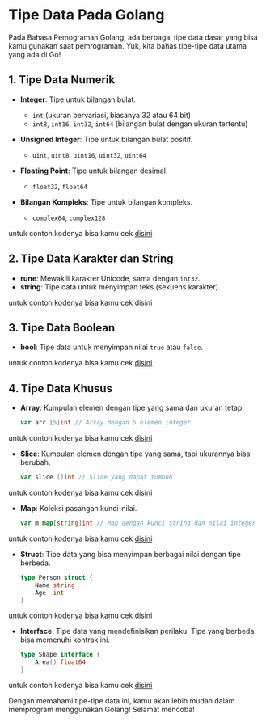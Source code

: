 # Tipe Data Pada Golang

Pada Bahasa Pemograman Golang, ada berbagai tipe data dasar yang bisa kamu gunakan saat pemrograman. Yuk, kita bahas tipe-tipe data utama yang ada di Go!

## 1. Tipe Data Numerik

- **Integer**: Tipe untuk bilangan bulat.
  - `int` (ukuran bervariasi, biasanya 32 atau 64 bit)
  - `int8`, `int16`, `int32`, `int64` (bilangan bulat dengan ukuran tertentu)
  
- **Unsigned Integer**: Tipe untuk bilangan bulat positif.
  - `uint`, `uint8`, `uint16`, `uint32`, `uint64`

- **Floating Point**: Tipe untuk bilangan desimal.
  - `float32`, `float64`

- **Bilangan Kompleks**: Tipe untuk bilangan kompleks.
  - `complex64`, `complex128`

untuk contoh kodenya bisa kamu cek [disini](/basic/02_Tipe_Data/tipe_data_numerik.go)

## 2. Tipe Data Karakter dan String

- **rune**: Mewakili karakter Unicode, sama dengan `int32`.
- **string**: Tipe data untuk menyimpan teks (sekuens karakter).

untuk contoh kodenya bisa kamu cek [disini](/basic/02_Tipe_Data/tipe_data_string.go)

## 3. Tipe Data Boolean

- **bool**: Tipe data untuk menyimpan nilai `true` atau `false`.

untuk contoh kodenya bisa kamu cek [disini](/basic/02_Tipe_Data/tipe_data_boolean.go)

## 4. Tipe Data Khusus

- **Array**: Kumpulan elemen dengan tipe yang sama dan ukuran tetap.
  
    ```go
    var arr [5]int // Array dengan 5 elemen integer
    ```

untuk contoh kodenya bisa kamu cek [disini](/basic/02_Tipe_Data/array.go)

- **Slice**: Kumpulan elemen dengan tipe yang sama, tapi ukurannya bisa berubah.

    ```go
    var slice []int // Slice yang dapat tumbuh
    ```

untuk contoh kodenya bisa kamu cek [disini](/basic/02_Tipe_Data/slice.go)

- **Map**: Koleksi pasangan kunci-nilai.

    ```go
    var m map[string]int // Map dengan kunci string dan nilai integer
    ```

untuk contoh kodenya bisa kamu cek [disini](/basic/02_Tipe_Data/map.go)

- **Struct**: Tipe data yang bisa menyimpan berbagai nilai dengan tipe berbeda.

    ```go
    type Person struct {
        Name string
        Age  int
    }
    ```

untuk contoh kodenya bisa kamu cek [disini](/basic/02_Tipe_Data/struct.go)

- **Interface**: Tipe data yang mendefinisikan perilaku. Tipe yang berbeda bisa memenuhi kontrak ini.

    ```go
    type Shape interface {
        Area() float64
    }
    ```

untuk contoh kodenya bisa kamu cek [disini](/basic/02_Tipe_Data/interface.go)

Dengan memahami tipe-tipe data ini, kamu akan lebih mudah dalam memprogram menggunakan Golang! Selamat mencoba!
